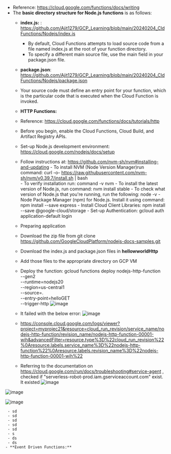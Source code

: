  - Reference: https://cloud.google.com/functions/docs/writing
 - The **basic directory structure for Node.js functions** is as follows:
   - **index.js:** : https://github.com/Ajit1279/GCP_Learning/blob/main/20240204_CldFunctions/Nodejs/index.js
     - By default, Cloud Functions attempts to load source code from a file named index.js at the root of your function directory.
     - To specify a different main source file, use the main field in your package.json file.
   - **package.json**: https://github.com/Ajit1279/GCP_Learning/blob/main/20240204_CldFunctions/Nodejs/package.json

   - Your source code must define an entry point for your function, which is the particular code that is executed when the Cloud Function is invoked.
    - **HTTP Functions:** 
     -  Reference: https://cloud.google.com/functions/docs/tutorials/http
     -  Before you begin, enable the Cloud Functions, Cloud Build, and Artifact Registry APIs.
     -  Set-up Node.js development environment: https://cloud.google.com/nodejs/docs/setup
      - Follow instructions at: https://github.com/nvm-sh/nvm#installing-and-updating
       - To install NVM (Node Version Manager)run command: curl -o- https://raw.githubusercontent.com/nvm-sh/nvm/v0.39.7/install.sh | bash  
       - To verify installation run: command -v nvm
       - To install the latest version of Node.js, run command: nvm install stable
       - To check what version of Node.js that you're running, run the following: node -v
       - Node Package Manager (npm) for Node.js. Install it using command: npm install --save express
       - Install Cloud Client Libraries: npm install --save @google-cloud/storage
       - Set-up Authentication: gcloud auth application-default login
     - Preparing application
      - Download the zip file from git clone https://github.com/GoogleCloudPlatform/nodejs-docs-samples.git
      - Download the index.js and package.json files in **hellowworldHttp** 
      - Add those files to the appropriate directory on GCP VM
     - Deploy the function:
       gcloud functions deploy nodejs-http-function \
        --gen2 \
        --runtime=nodejs20 \
        --region=us-central1 \
        --source=. \
        --entry-point=helloGET \
        --trigger-http
 ![image](https://github.com/Ajit1279/GCP_Learning/assets/81754034/a2c9f8a6-a3f6-4622-85c3-c5ab4e53de80)
  
     - It failed with the below error:
 ![image](https://github.com/Ajit1279/GCP_Learning/assets/81754034/6251cbc2-566d-4d1b-b082-c915d130ac0b)
    
     - https://console.cloud.google.com/logs/viewer?project=myprojec21&resource=cloud_run_revision/service_name/nodejs-http-function/revision_name/nodejs-http-function-00001-wih&advancedFilter=resource.type%3D%22cloud_run_revision%22%0Aresource.labels.service_name%3D%22nodejs-http-function%22%0Aresource.labels.revision_name%3D%22nodejs-http-function-00001-wih%22
     - Referring to the documentation on https://cloud.google.com/run/docs/troubleshooting#service-agent , checked if "serverless-robot-prod.iam.gserviceaccount.com" exist. It existed
![image](https://github.com/Ajit1279/GCP_Learning/assets/81754034/d202e8e9-cdfa-480e-aa79-65db9850ae1a)

![image](https://github.com/Ajit1279/GCP_Learning/assets/81754034/d421ea87-2306-4858-aa3d-99b97d665e31)

![image](https://github.com/Ajit1279/GCP_Learning/assets/81754034/034ba715-0b6f-473a-89b6-0d8525e8545c)

     - sd
     - sd
     - sd
     - sd
     - sd
     - s
     - ds
     - ds      
    - **Event Driven Functions:**  
